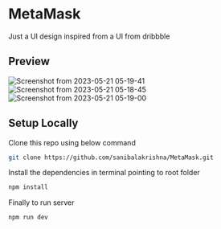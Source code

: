 # MetaMask
Just a UI design inspired from a UI from  dribbble
## Preview
![Screenshot from 2023-05-21 05-19-41](https://github.com/sanibalakrishna/MetaMask/assets/78022534/486fe124-5ec3-4b79-a2f3-900a4bef450b)
![Screenshot from 2023-05-21 05-18-45](https://github.com/sanibalakrishna/MetaMask/assets/78022534/9cb53b6b-b8b4-4f59-b267-b47bbc896d0d)
![Screenshot from 2023-05-21 05-19-00](https://github.com/sanibalakrishna/MetaMask/assets/78022534/0dd4e2bd-894d-4a87-bee6-6c165625f723)
## Setup Locally
Clone this repo using below command
```bash 
git clone https://github.com/sanibalakrishna/MetaMask.git 
```
Install the dependencies in terminal pointing to root folder
```bash
npm install
```
Finally to run server
```bash
npm run dev
```
